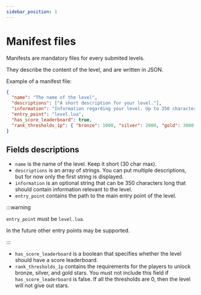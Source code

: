 ```yaml
---
sidebar_position: 1
---
```


# Manifest files

Manifests are mandatory files for every submited levels.

They describe the content of the level, and are written in JSON.

Example of a manifest file:

```json title="manifest.json"
{
  "name": "The name of the level",
  "descriptions": ["A short description for your level."],
  "information": "Information regarding your level. Up to 350 characters long. Can include #ff0000ffcolor!",
  "entry_point": "level.lua",
  "has_score_leaderboard": true,
  "rank_thresholds_1p": { "bronze": 1000, "silver": 2000, "gold": 3000 }
}
```

## Fields descriptions

- `name` is the name of the level. Keep it short (30 char max).
- `descriptions` is an array of strings. You can put multiple descriptions, but for now only the first string is displayed.
- `information` is an optional string that can be 350 characters long that should contain information relevant to the level.
- `entry_point` contains the path to the main entry point of the level.

:::warning

`entry_point` must be `level.lua`.

In the future other entry points may be supported.

:::

- `has_score_leaderboard` is a boolean that specifies whether the level should have a score leaderboard.
- `rank_thresholds_1p` contains the requirements for the players to unlock bronze, silver, and gold stars. You must not include this field if `has_score_leaderboard` is false. If all the thresholds are 0, then the level will not give out stars.
